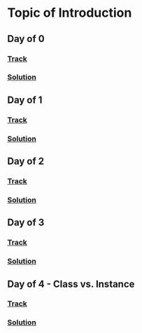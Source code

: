 Topic of Introduction
===

## Day of 0
### [Track](https://www.hackerrank.com/challenges/30-hello-world)
### [Solution](./go/Day0.go)

## Day of 1
### [Track](https://www.hackerrank.com/challenges/30-data-types)
### [Solution](./go/Day1.go)

## Day of 2
### [Track](https://www.hackerrank.com/challenges/30-operators)
### [Solution](./go/Day2.go)

## Day of 3
### [Track]()
### [Solution](./go/Day3.go)

## Day of 4 - Class vs. Instance

### [Track](https://www.hackerrank.com/challenges/30-class-vs-instance)
### [Solution](./go/Day4.go)